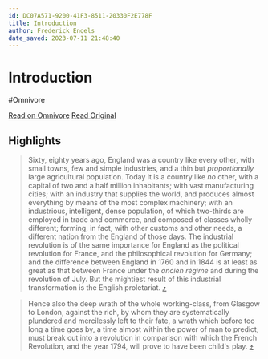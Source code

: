 ```yaml
---
id: DC07A571-9200-41F3-8511-20330F2E778F
title: Introduction
author: Frederick Engels
date_saved: 2023-07-11 21:48:40
---
```


# Introduction
#Omnivore

[Read on Omnivore](https://omnivore.app/me/https-click-convertkit-mail-com-92-un-0-w-0-n-4-xbnhqd-4-pvqi-9--18947c93c92)
[Read Original](https://click.convertkit-mail.com/92un0w0n4xbnhqd4pvqi9/z2hghnh377z843cz/aHR0cHM6Ly93d3cubWFyeGlzdHMub3JnL2FyY2hpdmUvbWFyeC93b3Jrcy8xODQ1L2NvbmRpdGlvbi13b3JraW5nLWNsYXNzL2NoMDIuaHRt)

## Highlights

> Sixty, eighty years ago, England was a country like every other, with small towns, few and simple industries, and a thin but _proportionally_ large agricultural population. Today it is a country like _no_ other, with a capital of two and a half million inhabitants; with vast manufacturing cities; with an industry that supplies the world, and produces almost everything by means of the most complex machinery; with an industrious, intelligent, dense population, of which two-thirds are employed in trade and commerce, and composed of classes wholly different; forming, in fact, with other customs and other needs, a different nation from the England of those days. The industrial revolution is of the same importance for England as the political revolution for France, and the philosophical revolution for Germany; and the difference between England in 1760 and in 1844 is at least as great as that between France under the _ancien régime_ and during the revolution of July. But the mightiest result of this industrial transformation is the English proletariat. [⤴️](https://omnivore.app/me/https-click-convertkit-mail-com-92-un-0-w-0-n-4-xbnhqd-4-pvqi-9--18947c93c92#98d30f6f-3370-411e-9b88-589eda228faa) 

> Hence also the deep wrath of the whole working-class, from Glasgow to London, against the rich, by whom they are systematically plundered and mercilessly left to their fate, a wrath which before too long a time goes by, a time almost within the power of man to predict, must break out into a revolution in comparison with which the French Revolution, and the year 1794, will prove to have been child's play. [⤴️](https://omnivore.app/me/https-click-convertkit-mail-com-92-un-0-w-0-n-4-xbnhqd-4-pvqi-9--18947c93c92#c0398b3e-89e1-4f23-99c9-c5a956650966) 

